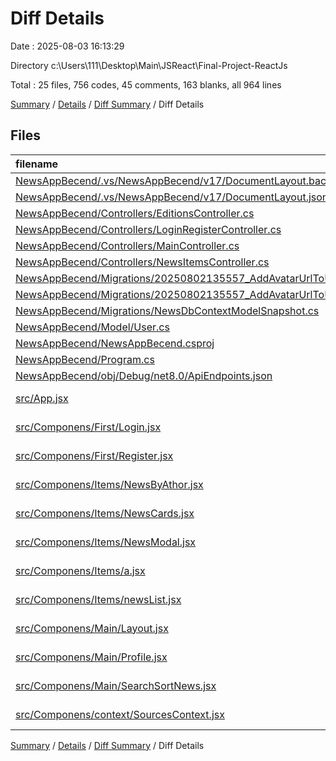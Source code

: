 # Diff Details

Date : 2025-08-03 16:13:29

Directory c:\\Users\\111\\Desktop\\Main\\JSReact\\Final-Project-ReactJs

Total : 25 files,  756 codes, 45 comments, 163 blanks, all 964 lines

[Summary](results.md) / [Details](details.md) / [Diff Summary](diff.md) / Diff Details

## Files
| filename | language | code | comment | blank | total |
| :--- | :--- | ---: | ---: | ---: | ---: |
| [NewsAppBecend/.vs/NewsAppBecend/v17/DocumentLayout.backup.json](/NewsAppBecend/.vs/NewsAppBecend/v17/DocumentLayout.backup.json) | JSON | -13 | 0 | 0 | -13 |
| [NewsAppBecend/.vs/NewsAppBecend/v17/DocumentLayout.json](/NewsAppBecend/.vs/NewsAppBecend/v17/DocumentLayout.json) | JSON | 5 | 0 | 0 | 5 |
| [NewsAppBecend/Controllers/EditionsController.cs](/NewsAppBecend/Controllers/EditionsController.cs) | C# | 53 | -3 | 25 | 75 |
| [NewsAppBecend/Controllers/LoginRegisterController.cs](/NewsAppBecend/Controllers/LoginRegisterController.cs) | C# | 30 | 0 | 9 | 39 |
| [NewsAppBecend/Controllers/MainController.cs](/NewsAppBecend/Controllers/MainController.cs) | C# | -6 | 6 | 0 | 0 |
| [NewsAppBecend/Controllers/NewsItemsController.cs](/NewsAppBecend/Controllers/NewsItemsController.cs) | C# | 28 | 4 | 7 | 39 |
| [NewsAppBecend/Migrations/20250802135557\_AddAvatarUrlToUser.Designer.cs](/NewsAppBecend/Migrations/20250802135557_AddAvatarUrlToUser.Designer.cs) | C# | 119 | 2 | 36 | 157 |
| [NewsAppBecend/Migrations/20250802135557\_AddAvatarUrlToUser.cs](/NewsAppBecend/Migrations/20250802135557_AddAvatarUrlToUser.cs) | C# | 23 | 3 | 4 | 30 |
| [NewsAppBecend/Migrations/NewsDbContextModelSnapshot.cs](/NewsAppBecend/Migrations/NewsDbContextModelSnapshot.cs) | C# | 3 | 0 | 1 | 4 |
| [NewsAppBecend/Model/User.cs](/NewsAppBecend/Model/User.cs) | C# | 1 | 0 | 0 | 1 |
| [NewsAppBecend/NewsAppBecend.csproj](/NewsAppBecend/NewsAppBecend.csproj) | XML | 3 | 0 | 1 | 4 |
| [NewsAppBecend/Program.cs](/NewsAppBecend/Program.cs) | C# | 1 | 0 | -1 | 0 |
| [NewsAppBecend/obj/Debug/net8.0/ApiEndpoints.json](/NewsAppBecend/obj/Debug/net8.0/ApiEndpoints.json) | JSON | 123 | 0 | 0 | 123 |
| [src/App.jsx](/src/App.jsx) | JavaScript JSX | 84 | 13 | 27 | 124 |
| [src/Componens/First/Login.jsx](/src/Componens/First/Login.jsx) | JavaScript JSX | 1 | 0 | -1 | 0 |
| [src/Componens/First/Register.jsx](/src/Componens/First/Register.jsx) | JavaScript JSX | 23 | -4 | 5 | 24 |
| [src/Componens/Items/NewsByAthor.jsx](/src/Componens/Items/NewsByAthor.jsx) | JavaScript JSX | 97 | 12 | 14 | 123 |
| [src/Componens/Items/NewsCards.jsx](/src/Componens/Items/NewsCards.jsx) | JavaScript JSX | 22 | 3 | 7 | 32 |
| [src/Componens/Items/NewsModal.jsx](/src/Componens/Items/NewsModal.jsx) | JavaScript JSX | 46 | 3 | 5 | 54 |
| [src/Componens/Items/a.jsx](/src/Componens/Items/a.jsx) | JavaScript JSX | 34 | 1 | 4 | 39 |
| [src/Componens/Items/newsList.jsx](/src/Componens/Items/newsList.jsx) | JavaScript JSX | 33 | 3 | 9 | 45 |
| [src/Componens/Main/Layout.jsx](/src/Componens/Main/Layout.jsx) | JavaScript JSX | 1 | 0 | 0 | 1 |
| [src/Componens/Main/Profile.jsx](/src/Componens/Main/Profile.jsx) | JavaScript JSX | 2 | 0 | 0 | 2 |
| [src/Componens/Main/SearchSortNews.jsx](/src/Componens/Main/SearchSortNews.jsx) | JavaScript JSX | 21 | 2 | 8 | 31 |
| [src/Componens/context/SourcesContext.jsx](/src/Componens/context/SourcesContext.jsx) | JavaScript JSX | 22 | 0 | 3 | 25 |

[Summary](results.md) / [Details](details.md) / [Diff Summary](diff.md) / Diff Details